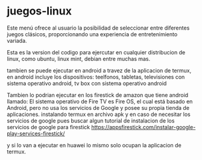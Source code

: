 # juegos-linux
Este menú ofrece al usuario la posibilidad de seleccionar entre diferentes juegos clásicos, proporcionando una experiencia de entretenimiento variada.

Esta es la version del codigo para ejercutar en cualquier distribucion de linux, como ubuntu, linux mint, debian entre muchas mas.

tambien se puede ejecutar en android a travez de la aplicacion de termux, en android incluye los dispositivos: teelfonos, tabletas, televisiones con sistema operativo android, tv box con sistema operativo android

Tambien lo podrian ejecutar en los firestick de amazon que tiene android llamado: El sistema operativo de Fire TV es Fire OS, el cual está basado en Android, pero no usa los servicios de Google y posee su propia tienda de aplicaciones.
instalando termux en archivo apk y en caso de necesitar los servicios de google pues buscar algun tutorial de instalacion de los servicios de google para firestick 
https://appsfirestick.com/instalar-google-play-services-firestick/

y si lo van a ejecutar en huawei lo mismo solo ocupan la aplicacion de termux. 

